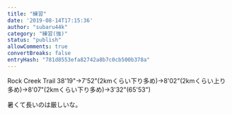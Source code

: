 ```yaml
---
title: "練習"
date: '2019-08-14T17:15:36'
author: "subaru44k"
category: "練習(強)"
status: "publish"
allowComments: true
convertBreaks: false
entryHash: "781d8553efa82742a8b7c0cb500b378a"
---
```

Rock Creek Trail
38'19"→7'52"(2kmくらい下り多め)→8'02"(2kmくらい上り多め)→8'07"(2kmくらい下り多め)→3'32"(65'53")

暑くて長いのは厳しいな。
